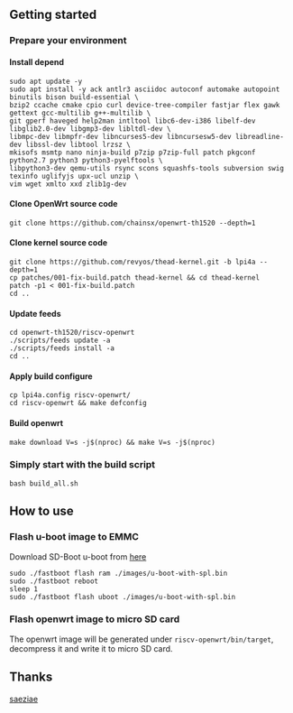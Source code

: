 ## Getting started

### Prepare your environment

#### Install depend

```
sudo apt update -y
sudo apt install -y ack antlr3 asciidoc autoconf automake autopoint binutils bison build-essential \
bzip2 ccache cmake cpio curl device-tree-compiler fastjar flex gawk gettext gcc-multilib g++-multilib \
git gperf haveged help2man intltool libc6-dev-i386 libelf-dev libglib2.0-dev libgmp3-dev libltdl-dev \
libmpc-dev libmpfr-dev libncurses5-dev libncursesw5-dev libreadline-dev libssl-dev libtool lrzsz \
mkisofs msmtp nano ninja-build p7zip p7zip-full patch pkgconf python2.7 python3 python3-pyelftools \
libpython3-dev qemu-utils rsync scons squashfs-tools subversion swig texinfo uglifyjs upx-ucl unzip \
vim wget xmlto xxd zlib1g-dev
```

#### Clone OpenWrt source code

```
git clone https://github.com/chainsx/openwrt-th1520 --depth=1
```

#### Clone kernel source code

```
git clone https://github.com/revyos/thead-kernel.git -b lpi4a --depth=1
cp patches/001-fix-build.patch thead-kernel && cd thead-kernel
patch -p1 < 001-fix-build.patch
cd ..
```

#### Update feeds

```
cd openwrt-th1520/riscv-openwrt
./scripts/feeds update -a
./scripts/feeds install -a
cd ..
```

#### Apply build configure

```
cp lpi4a.config riscv-openwrt/
cd riscv-openwrt && make defconfig
```

#### Build openwrt

```
make download V=s -j$(nproc) && make V=s -j$(nproc)
```

### Simply start with the build script

```
bash build_all.sh
```

## How to use

### Flash u-boot image to EMMC

Download SD-Boot u-boot from [here](./u-boot-with-spl.bin)

```
sudo ./fastboot flash ram ./images/u-boot-with-spl.bin
sudo ./fastboot reboot
sleep 1
sudo ./fastboot flash uboot ./images/u-boot-with-spl.bin
```

### Flash openwrt image to micro SD card

The openwrt image will be generated under `riscv-openwrt/bin/target`, decompress it and write it to micro SD card.

## Thanks

[saeziae](https://github.com/saeziae)
